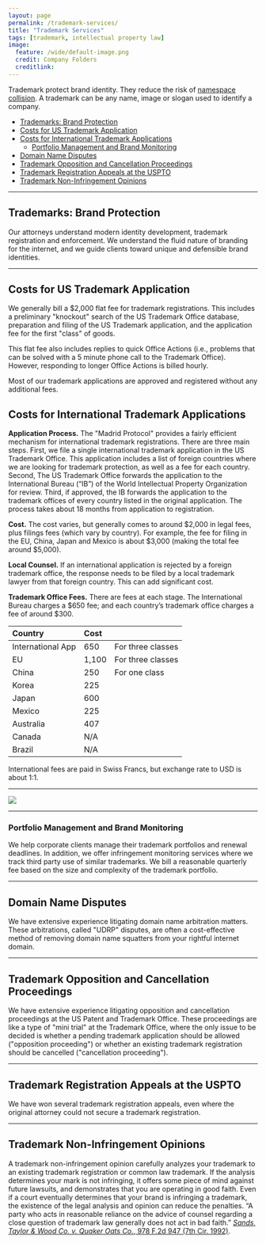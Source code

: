 ```yaml
---
layout: page
permalink: /trademark-services/
title: "Trademark Services"
tags: [trademark, intellectual property law]
image:
  feature: /wide/default-image.png
  credit: Company Folders
  creditlink:  
---
```




Trademark protect brand identity. They reduce the risk of [namespace collision](http://en.wikipedia.org/wiki/Naming_collision). A trademark can be any name, image or slogan used to identify a company. 

<div class="toc">
<ul>
<li><a href="#trademarks-brand-protection">Trademarks: Brand Protection</a></li>
<li><a href="#costs-for-us-trademark-application">Costs for US Trademark Application</a></li>
<li><a href="#costs-for-international-trademark-applications">Costs for International Trademark Applications</a><ul>
<li><a href="#portfolio-management-and-brand-monitoring">Portfolio Management and Brand Monitoring</a></li>
</ul>
</li>
<li><a href="#domain-name-disputes">Domain Name Disputes</a></li>
<li><a href="#trademark-opposition-and-cancellation-proceedings">Trademark Opposition and Cancellation Proceedings</a></li>
<li><a href="#trademark-registration-appeals-at-the-uspto">Trademark Registration Appeals at the USPTO</a></li>
<li><a href="#trademark-non-infringement-opinions">Trademark Non-Infringement Opinions</a></li>
</ul>
</div>

- - - 

## Trademarks: Brand Protection

Our attorneys understand modern identity development, trademark registration and enforcement. We understand the fluid nature of branding for the internet, and we guide clients toward unique and defensible brand identities.


- - - 

## Costs for US Trademark Application

We generally bill a $2,000 flat fee for trademark registrations. This includes a preliminary "knockout" search of the US Trademark Office database, preparation and filing of the US Trademark application, and the application fee for the first "class" of goods. 

This flat fee also includes replies to quick Office Actions (i.e., problems that can be solved with a 5 minute phone call to the Trademark Office). However, responding to longer Office Actions is billed hourly. 

Most of our trademark applications are approved and registered without any additional fees. 

## Costs for International Trademark Applications

**Application Process.** The "Madrid Protocol" provides a fairly efficient mechanism for international trademark registrations. There are three main steps. First, we file a single international trademark application in the US Trademark Office. This application includes a list of foreign countries where we are looking for trademark protection, as well as a fee for each country. Second, The US Trademark Office forwards the application to the International Bureau (“IB”) of the World Intellectual Property Organization for review.  Third, if approved, the IB forwards the application to the trademark offices of every country listed in the original application. The process takes about 18 months from application to registration. 

**Cost.** The cost varies, but generally comes to around $2,000 in legal fees, plus filings fees (which vary by country). For example, the fee for filing in the EU, China, Japan and Mexico is about $3,000 (making the total fee around $5,000). 

**Local Counsel.** If an international application is rejected by a foreign trademark office, the response needs to be filed by a local trademark lawyer from that foreign country. This can add significant cost. 

**Trademark Office Fees.** There are fees at each stage. The International Bureau charges a $650 fee; and each country’s trademark office charges a fee of around $300. 


| Country | Cost |  |
|:--------|:-------|:--------|
| International App   | 650   | For three classes |
| EU   | 1,100   | For three classes |
| China | 250   | For one class|
| Korea | 225   |    |
| Japan | 600   |    |
| Mexico | 225   |    |
| Australia |  407  |    |
| Canada |  N/A  |    |
| Brazil |  N/A  |    |

International fees are paid in Swiss Francs, but exchange rate to USD is about 1:1. 

- - - 

<img src="/images/patent-drawings/coca-cola-trademark-registration-1893.png" class="translucent">


- - - 

### Portfolio Management and Brand Monitoring

We help corporate clients manage their trademark portfolios and renewal deadlines. In addition, we offer infringement monitoring services where we track third party use of similar trademarks. We bill a reasonable quarterly fee based on the size and complexity of the trademark portfolio. 

- - - 

## Domain Name Disputes

We have extensive experience litigating domain name arbitration matters. These arbitrations, called "UDRP" disputes, are often a cost-effective method of removing domain name squatters from your rightful internet domain. 

- - - 


## Trademark Opposition and Cancellation Proceedings

We have extensive experience litigating opposition and cancellation proceedings at the US Patent and Trademark Office. These proceedings are like a type of "mini trial" at the Trademark Office, where the only issue to be decided is whether a pending trademark application should be allowed ("opposition proceeding") or whether an existing trademark registration should be cancelled ("cancellation proceeding"). 

- - - 


## Trademark Registration Appeals at the USPTO

We have won several trademark registration appeals, even where the original attorney could not secure a trademark registration. 

- - - 


## Trademark Non-Infringement Opinions

A trademark non-infringement opinion carefully analyzes your trademark to an existing trademark registration or common law trademark. If the analysis determines your mark is not infringing, it offers some piece of mind against future lawsuits, and demonstrates that you are operating in good faith. Even if a court eventually determines that your brand is infringing a trademark, the existence of the legal analysis and opinion can reduce the penalties. “A party who acts in reasonable reliance on the advice of counsel regarding a close question of trademark law generally does not act in bad faith.” [*Sands, Taylor & Wood Co. v. Quaker Oats Co.*, 978 F.2d 947 (7th Cir. 1992)](http://scholar.google.com/scholar_case?case=15288369877381273970).
